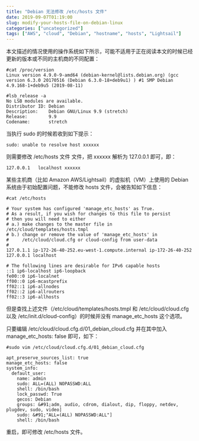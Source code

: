 ```yaml
---
title: "Debian 无法修改 /etc/hosts 文件"
date: 2019-09-07T01:19:00
slug: modify-your-hosts-file-on-debian-linux
categories: ["uncategorized"]
tags: ["AWS", "cloud", "Debian", "hostname", "hosts", "Lightsail"]
---
```


本文描述的情况使用的操作系统如下所示，可能不适用于正在阅读本文的时候已经更新的版本或不同的主机商的不同配置：

```
#cat /proc/version 
Linux version 4.9.0-9-amd64 (debian-kernel@lists.debian.org) (gcc version 6.3.0 20170516 (Debian 6.3.0-18+deb9u1) ) #1 SMP Debian 4.9.168-1+deb9u5 (2019-08-11)

#lsb_release -a
No LSB modules are available.
Distributor ID: Debian
Description:    Debian GNU/Linux 9.9 (stretch)
Release:        9.9
Codename:       stretch
```

当执行 sudo 的时候若收到如下提示：

```
sudo: unable to resolve host xxxxxx
```

则需要修改 /etc/hosts 文件 文件，把 xxxxxx 解析为 127.0.0.1 即可，即：

```
127.0.0.1   localhost xxxxxx
```

某些主机商（比如 Amazon AWS/Lightsail）的虚拟机（VM）上使用的 Debian 系统由于初始配置问题，不能修改 hosts 文件，会被告知如下信息：

```
#cat /etc/hosts

# Your system has configured 'manage_etc_hosts' as True.
# As a result, if you wish for changes to this file to persist
# then you will need to either
# a.) make changes to the master file in /etc/cloud/templates/hosts.tmpl
# b.) change or remove the value of 'manage_etc_hosts' in
#     /etc/cloud/cloud.cfg or cloud-config from user-data
#
127.0.1.1 ip-172-26-40-252.eu-west-1.compute.internal ip-172-26-40-252
127.0.0.1 localhost

# The following lines are desirable for IPv6 capable hosts
::1 ip6-localhost ip6-loopback
fe00::0 ip6-localnet
ff00::0 ip6-mcastprefix
ff02::1 ip6-allnodes
ff02::2 ip6-allrouters
ff02::3 ip6-allhosts
```

但是查找上述文件（/etc/cloud/templates/hosts.tmpl 和 /etc/cloud/cloud.cfg 以及 /etc/init.d/cloud-config）的时候并没有 manage_etc_hosts 这个选项。

只要编辑 /etc/cloud/cloud.cfg.d/01_debian_cloud.cfg 并在其中加入 manage_etc_hosts: false 即可，如下：

```
#sudo vim /etc/cloud/cloud.cfg.d/01_debian_cloud.cfg 

apt_preserve_sources_list: true
manage_etc_hosts: false
system_info:
  default_user:
    name: admin
    sudo: ALL=(ALL) NOPASSWD:ALL
    shell: /bin/bash
    lock_passwd: True
    gecos: Debian
    groups: &#91;adm, audio, cdrom, dialout, dip, floppy, netdev, plugdev, sudo, video]
    sudo: &#91;"ALL=(ALL) NOPASSWD:ALL"]
    shell: /bin/bash
```

重启，即可修改 /etc/hosts 文件。